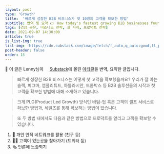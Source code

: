 ```yaml
---
layout: post
type: 'Growth'
title:  '빠르게 성장한 B2B 비즈니스가 첫 10명의 고객을 확보한 방법'
subtitle: 번역 및 요약 👉 How today's fastest growing B2B businesses found their first ten customers
tags: [경험 공유, 비즈니스 전략, 실 사례, 프로덕트 전략]
date: 2021-09-07 14:30:00
article: true
is_list-img: true
list-img: 'https://cdn.substack.com/image/fetch/f_auto,q_auto:good,fl_progressive:steep/https%3A%2F%2Fbucketeer-e05bbc84-baa3-437e-9518-adb32be77984.s3.amazonaws.com%2Fpublic%2Fimages%2Fdac51716-54f1-48dd-bec3-5f9c820abbc1_6000x4074.png'
post-header: false
order: 15
---
```


<p class="text-gray">
 🔗 이 글은 Lenny님이 <a href='https://www.lennysnewsletter.com/' target='blank' rel='nofollow' id='outlink1' onclick='clickedOutlink(outlink1)'><img src='https://www.google.com/s2/favicons?sz=64&domain=https://www.lennysnewsletter.com/' style='display:inline; height: 1em; position: relative; bottom: -2px; margin-right: 2px;'>Substack</a>에 올린 <a href='https://www.lennysnewsletter.com/p/how-todays-fastest-growing-b2b-businesses' target='blank' rel='nofollow' id='outlink2' onclick='clickedOutlink(outlink2)'>아티클</a>을 번역, 요약한 글입니다.
</p>


> 빠르게 성장한 B2B 비즈니스는 어떻게 첫 고객을 확보했을까요? 우리가 잘 아는 슬랙, 피그마, 앰플리튜드, 아틀라시안, 드롭박스 등 B2B 솔루션들의 시작과 첫 고객을 확보한 방법에 대해 소개하고 있습니다. 

> 크게 PLG(Product Led Growth) 방식인 바텀-업 혹은 고객의 셀프 서비스로 확보한 방법과, 세일즈를 통해 확보하는 방법이 있습니다.

> 또 두 방법 내에서도 다음과 같은 방법으로 프로덕트를 알리고 고객을 확보할 수 있습니다.

1. 👋 개인 인적 네트워크를 활용 (친구 등)
2. 🧗‍♀️ 고객이 있는곳을 찾아가기 (트위터 등)
3. 🗞 언론에 노출되기
